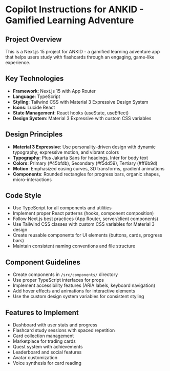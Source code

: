 # Copilot Instructions for ANKID - Gamified Learning Adventure

<!-- Use this file to provide workspace-specific custom instructions to Copilot. For more details, visit https://code.visualstudio.com/docs/copilot/copilot-customization#_use-a-githubcopilotinstructionsmd-file -->

## Project Overview
This is a Next.js 15 project for ANKID - a gamified learning adventure app that helps users study with flashcards through an engaging, game-like experience.

## Key Technologies
- **Framework**: Next.js 15 with App Router
- **Language**: TypeScript
- **Styling**: Tailwind CSS with Material 3 Expressive Design System
- **Icons**: Lucide React
- **State Management**: React hooks (useState, useEffect)
- **Design System**: Material 3 Expressive with custom CSS variables

## Design Principles
- **Material 3 Expressive**: Use personality-driven design with dynamic typography, expressive motion, and vibrant colors
- **Typography**: Plus Jakarta Sans for headings, Inter for body text
- **Colors**: Primary (#45bfdb), Secondary (#f5dd59), Tertiary (#ff6b9d)
- **Motion**: Emphasized easing curves, 3D transforms, gradient animations
- **Components**: Rounded rectangles for progress bars, organic shapes, micro-interactions

## Code Style
- Use TypeScript for all components and utilities
- Implement proper React patterns (hooks, component composition)
- Follow Next.js best practices (App Router, server/client components)
- Use Tailwind CSS classes with custom CSS variables for Material 3 design
- Create reusable components for UI elements (buttons, cards, progress bars)
- Maintain consistent naming conventions and file structure

## Component Guidelines
- Create components in `/src/components/` directory
- Use proper TypeScript interfaces for props
- Implement accessibility features (ARIA labels, keyboard navigation)
- Add hover effects and animations for interactive elements
- Use the custom design system variables for consistent styling

## Features to Implement
- Dashboard with user stats and progress
- Flashcard study sessions with spaced repetition
- Card collection management
- Marketplace for trading cards
- Quest system with achievements
- Leaderboard and social features
- Avatar customization
- Voice synthesis for card reading
